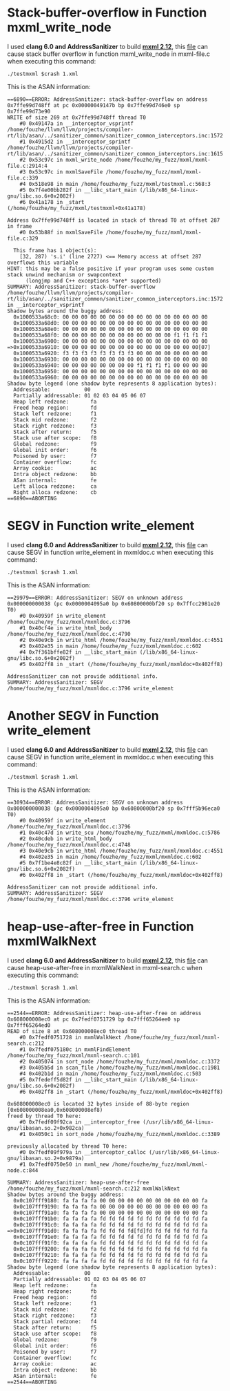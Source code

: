 # Stack-buffer-overflow in Function mxml_write_node

I used **clang 6.0 and AddressSanitizer**  to build **[mxml 2.12](https://github.com/michaelrsweet/mxml)**, this [file](https://github.com/fouzhe/security/blob/master/mxml/Stack-buffer-overflow-mxml_write_node) can cause stack buffer overflow in function mxml_write_node in mxml-file.c when executing this command:

```shell
./testmxml $crash 1.xml
```

This is the ASAN information:

```shell
==6890==ERROR: AddressSanitizer: stack-buffer-overflow on address 0x7ffe99d748ff at pc 0x00000049147b bp 0x7ffe99d746e0 sp 0x7ffe99d73e90
WRITE of size 269 at 0x7ffe99d748ff thread T0
    #0 0x49147a in __interceptor_vsprintf /home/fouzhe/llvm/llvm/projects/compiler-rt/lib/asan/../sanitizer_common/sanitizer_common_interceptors.inc:1572
    #1 0x4915d2 in __interceptor_sprintf /home/fouzhe/llvm/llvm/projects/compiler-rt/lib/asan/../sanitizer_common/sanitizer_common_interceptors.inc:1615
    #2 0x53c97c in mxml_write_node /home/fouzhe/my_fuzz/mxml/mxml-file.c:2914:4
    #3 0x53c97c in mxmlSaveFile /home/fouzhe/my_fuzz/mxml/mxml-file.c:339
    #4 0x518e98 in main /home/fouzhe/my_fuzz/mxml/testmxml.c:568:3
    #5 0x7f4e00bb282f in __libc_start_main (/lib/x86_64-linux-gnu/libc.so.6+0x2082f)
    #6 0x41a178 in _start (/home/fouzhe/my_fuzz/mxml/testmxml+0x41a178)

Address 0x7ffe99d748ff is located in stack of thread T0 at offset 287 in frame
    #0 0x53b88f in mxmlSaveFile /home/fouzhe/my_fuzz/mxml/mxml-file.c:329

  This frame has 1 object(s):
    [32, 287) 's.i' (line 2727) <== Memory access at offset 287 overflows this variable
HINT: this may be a false positive if your program uses some custom stack unwind mechanism or swapcontext
      (longjmp and C++ exceptions *are* supported)
SUMMARY: AddressSanitizer: stack-buffer-overflow /home/fouzhe/llvm/llvm/projects/compiler-rt/lib/asan/../sanitizer_common/sanitizer_common_interceptors.inc:1572 in __interceptor_vsprintf
Shadow bytes around the buggy address:
  0x1000533a68c0: 00 00 00 00 00 00 00 00 00 00 00 00 00 00 00 00
  0x1000533a68d0: 00 00 00 00 00 00 00 00 00 00 00 00 00 00 00 00
  0x1000533a68e0: 00 00 00 00 00 00 00 00 00 00 00 00 00 00 00 00
  0x1000533a68f0: 00 00 00 00 00 00 00 00 00 00 00 00 f1 f1 f1 f1
  0x1000533a6900: 00 00 00 00 00 00 00 00 00 00 00 00 00 00 00 00
=>0x1000533a6910: 00 00 00 00 00 00 00 00 00 00 00 00 00 00 00[07]
  0x1000533a6920: f3 f3 f3 f3 f3 f3 f3 f3 00 00 00 00 00 00 00 00
  0x1000533a6930: 00 00 00 00 00 00 00 00 00 00 00 00 00 00 00 00
  0x1000533a6940: 00 00 00 00 00 00 00 00 f1 f1 f1 f1 00 00 00 00
  0x1000533a6950: 00 00 00 00 00 00 00 00 00 00 00 00 00 00 00 00
  0x1000533a6960: 00 00 00 00 00 00 00 00 00 00 00 00 00 00 00 00
Shadow byte legend (one shadow byte represents 8 application bytes):
  Addressable:           00
  Partially addressable: 01 02 03 04 05 06 07
  Heap left redzone:       fa
  Freed heap region:       fd
  Stack left redzone:      f1
  Stack mid redzone:       f2
  Stack right redzone:     f3
  Stack after return:      f5
  Stack use after scope:   f8
  Global redzone:          f9
  Global init order:       f6
  Poisoned by user:        f7
  Container overflow:      fc
  Array cookie:            ac
  Intra object redzone:    bb
  ASan internal:           fe
  Left alloca redzone:     ca
  Right alloca redzone:    cb
==6890==ABORTING
```



# SEGV in Function write_element

I used **clang 6.0 and AddressSanitizer**  to build **[mxml 2.12](https://github.com/michaelrsweet/mxml)**, this [file](https://github.com/fouzhe/security/blob/master/mxml/SEGV_write_element) can cause SEGV in function write_element in mxmldoc.c when executing this command:

```shell
./testmxml $crash 1.xml
```

This is the ASAN information:

```shell
==29979==ERROR: AddressSanitizer: SEGV on unknown address 0x000000000038 (pc 0x0000004095a0 bp 0x60800000bf20 sp 0x7ffcc2981e20 T0)
    #0 0x40959f in write_element /home/fouzhe/my_fuzz/mxml/mxmldoc.c:3796
    #1 0x40cf4e in write_html_body /home/fouzhe/my_fuzz/mxml/mxmldoc.c:4790
    #2 0x40e9cb in write_html /home/fouzhe/my_fuzz/mxml/mxmldoc.c:4551
    #3 0x402e35 in main /home/fouzhe/my_fuzz/mxml/mxmldoc.c:602
    #4 0x7f361bffe82f in __libc_start_main (/lib/x86_64-linux-gnu/libc.so.6+0x2082f)
    #5 0x402ff8 in _start (/home/fouzhe/my_fuzz/mxml/mxmldoc+0x402ff8)

AddressSanitizer can not provide additional info.
SUMMARY: AddressSanitizer: SEGV /home/fouzhe/my_fuzz/mxml/mxmldoc.c:3796 write_element
```



# Another SEGV in Function write_element

I used **clang 6.0 and AddressSanitizer**  to build **[mxml 2.12](https://github.com/michaelrsweet/mxml)**, this [file](https://github.com/fouzhe/security/blob/master/mxml/SEGV_write_element_2) can cause SEGV in function write_element in mxmldoc.c when executing this command:

```shell
./testmxml $crash 1.xml
```

This is the ASAN information:

```shell
==30934==ERROR: AddressSanitizer: SEGV on unknown address 0x000000000038 (pc 0x0000004095a0 bp 0x60800000bf20 sp 0x7fff5b96eca0 T0)
    #0 0x40959f in write_element /home/fouzhe/my_fuzz/mxml/mxmldoc.c:3796
    #1 0x40c47d in write_scu /home/fouzhe/my_fuzz/mxml/mxmldoc.c:5786
    #2 0x40cdeb in write_html_body /home/fouzhe/my_fuzz/mxml/mxmldoc.c:4748
    #3 0x40e9cb in write_html /home/fouzhe/my_fuzz/mxml/mxmldoc.c:4551
    #4 0x402e35 in main /home/fouzhe/my_fuzz/mxml/mxmldoc.c:602
    #5 0x7f1be4e8c82f in __libc_start_main (/lib/x86_64-linux-gnu/libc.so.6+0x2082f)
    #6 0x402ff8 in _start (/home/fouzhe/my_fuzz/mxml/mxmldoc+0x402ff8)

AddressSanitizer can not provide additional info.
SUMMARY: AddressSanitizer: SEGV /home/fouzhe/my_fuzz/mxml/mxmldoc.c:3796 write_element
```





# heap-use-after-free in Function mxmlWalkNext

I used **clang 6.0 and AddressSanitizer**  to build **[mxml 2.12](https://github.com/michaelrsweet/mxml)**, this [file](https://github.com/fouzhe/security/blob/master/mxml/heap-use-after-free_mxmlWalkNext) can cause heap-use-after-free in mxmlWalkNext in mxml-search.c when executing this command:

```shell
./testmxml $crash 1.xml
```

This is the ASAN information:

```shell
==2544==ERROR: AddressSanitizer: heap-use-after-free on address 0x608000008ec0 at pc 0x7fedf0751729 bp 0x7fff65264ee0 sp 0x7fff65264ed0
READ of size 8 at 0x608000008ec0 thread T0
    #0 0x7fedf0751728 in mxmlWalkNext /home/fouzhe/my_fuzz/mxml/mxml-search.c:212
    #1 0x7fedf075180c in mxmlFindElement /home/fouzhe/my_fuzz/mxml/mxml-search.c:101
    #2 0x405074 in sort_node /home/fouzhe/my_fuzz/mxml/mxmldoc.c:3372
    #3 0x405b5d in scan_file /home/fouzhe/my_fuzz/mxml/mxmldoc.c:1981
    #4 0x402b1d in main /home/fouzhe/my_fuzz/mxml/mxmldoc.c:503
    #5 0x7fedeff5d82f in __libc_start_main (/lib/x86_64-linux-gnu/libc.so.6+0x2082f)
    #6 0x402ff8 in _start (/home/fouzhe/my_fuzz/mxml/mxmldoc+0x402ff8)

0x608000008ec0 is located 32 bytes inside of 88-byte region [0x608000008ea0,0x608000008ef8)
freed by thread T0 here:
    #0 0x7fedf09f92ca in __interceptor_free (/usr/lib/x86_64-linux-gnu/libasan.so.2+0x982ca)
    #1 0x4050c1 in sort_node /home/fouzhe/my_fuzz/mxml/mxmldoc.c:3389

previously allocated by thread T0 here:
    #0 0x7fedf09f979a in __interceptor_calloc (/usr/lib/x86_64-linux-gnu/libasan.so.2+0x9879a)
    #1 0x7fedf0750e50 in mxml_new /home/fouzhe/my_fuzz/mxml/mxml-node.c:844

SUMMARY: AddressSanitizer: heap-use-after-free /home/fouzhe/my_fuzz/mxml/mxml-search.c:212 mxmlWalkNext
Shadow bytes around the buggy address:
  0x0c107fff9180: fa fa fa fa 00 00 00 00 00 00 00 00 00 00 00 fa
  0x0c107fff9190: fa fa fa fa 00 00 00 00 00 00 00 00 00 00 00 fa
  0x0c107fff91a0: fa fa fa fa 00 00 00 00 00 00 00 00 00 00 00 fa
  0x0c107fff91b0: fa fa fa fa fd fd fd fd fd fd fd fd fd fd fd fa
  0x0c107fff91c0: fa fa fa fa fd fd fd fd fd fd fd fd fd fd fd fa
=>0x0c107fff91d0: fa fa fa fa fd fd fd fd[fd]fd fd fd fd fd fd fa
  0x0c107fff91e0: fa fa fa fa fd fd fd fd fd fd fd fd fd fd fd fa
  0x0c107fff91f0: fa fa fa fa fd fd fd fd fd fd fd fd fd fd fd fa
  0x0c107fff9200: fa fa fa fa fd fd fd fd fd fd fd fd fd fd fd fa
  0x0c107fff9210: fa fa fa fa fd fd fd fd fd fd fd fd fd fd fd fa
  0x0c107fff9220: fa fa fa fa fd fd fd fd fd fd fd fd fd fd fd fa
Shadow byte legend (one shadow byte represents 8 application bytes):
  Addressable:           00
  Partially addressable: 01 02 03 04 05 06 07
  Heap left redzone:       fa
  Heap right redzone:      fb
  Freed heap region:       fd
  Stack left redzone:      f1
  Stack mid redzone:       f2
  Stack right redzone:     f3
  Stack partial redzone:   f4
  Stack after return:      f5
  Stack use after scope:   f8
  Global redzone:          f9
  Global init order:       f6
  Poisoned by user:        f7
  Container overflow:      fc
  Array cookie:            ac
  Intra object redzone:    bb
  ASan internal:           fe
==2544==ABORTING
```



